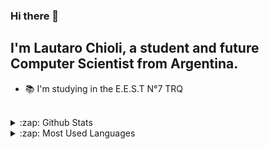 ### Hi there 👋

## I'm Lautaro Chioli, a student and future Computer Scientist from Argentina.

- :books: I'm studying in the E.E.S.T N°7 TRQ

<br>

<details>

<summary>:zap: Github Stats</summary>

![LautaroChioli's GitHub stats](https://github-readme-stats.vercel.app/api?username=LautaroChioli&count_private=true&theme=tokyonight)

</details>

<details>

<summary>:zap: Most Used Languages</summary>

[![Top Langs](https://github-readme-stats.vercel.app/api/top-langs/?username=LautaroChioli&exclude_repo=LautaroChioli.github.io&theme=onedark)](https://github.com/anuraghazra/github-readme-stats)

</details>
